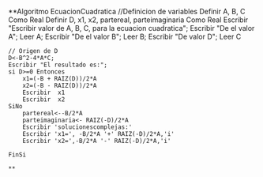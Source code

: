 **Algoritmo EcuacionCuadratica
	//Definicion de variables
	Definir A, B, C Como Real
	Definir D, x1, x2, partereal, parteimaginaria Como Real
	Escribir "Escribir valor de A, B, C, para la ecuacion cuadratica";
	Escribir "De el valor A";
	Leer A;
	Escribir "De el valor B";
	Leer B;
	Escribir "De valor D";
	Leer C
	
	// Origen de D
	D<-B^2-4*A*C;
	Escribir "El resultado es:";
	si D>=0 Entonces
		x1=(-B + RAIZ(D))/2*A
		x2=(-B - RAIZ(D))/2*A
		Escribir  x1
		Escribir  x2
	SiNo
		partereal<--B/2*A 
		parteimaginaria<- RAIZ(-D)/2*A
		Escribir 'solucionescomplejas:'
		Escribir 'x1=', -B/2*A '+' RAIZ(-D)/2*A,'i'
		Escribir 'x2=',-B/2*A '-' RAIZ(-D)/2*A,'i'
		
	FinSi
	
	**
